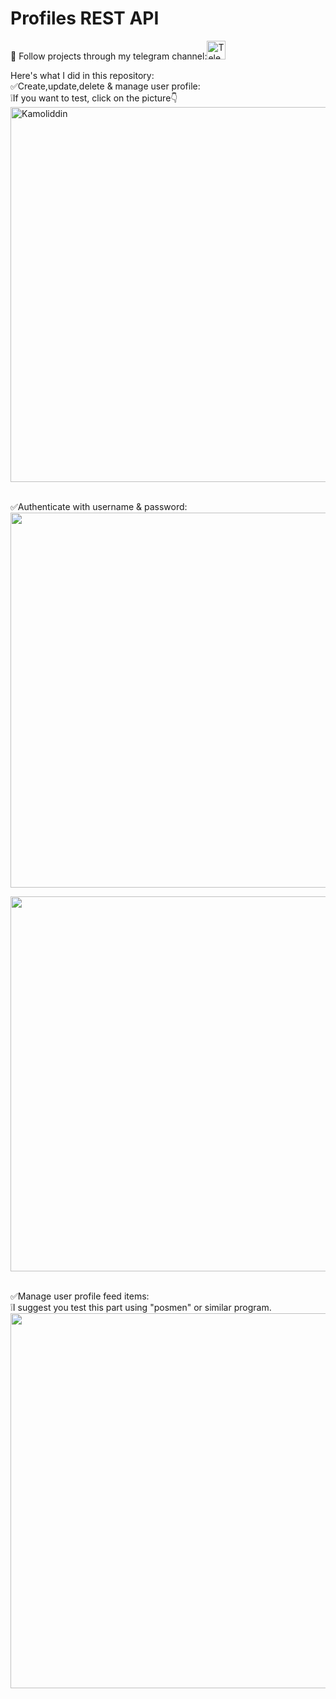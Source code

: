 # Profiles REST API

👀 Follow projects through my telegram channel:<a href="https://t.me/my_partfolio_web" target='_blank'><img height="30em" src="https://telegra.ph/file/6dab703f0e680b0ed613f.png" alt = "Telegram"/></a>
<br/>

Here's what I did in this repository:<br/>
✅Create,update,delete & manage user profile:<br/>
❕If you want to test, click on the picture👇<br/>
<a href="http://139.59.140.92/api/hello-view/" target='_blank'><img height="600px" src="https://user-images.githubusercontent.com/104998959/210186604-31fe9705-7d37-46a8-a907-d3e553f7e930.png" alt="Kamoliddin" align = "center"/></a><br/><br/>

✅Authenticate with username & password:<br>
<a href="http://139.59.140.92/api/profile/" target='_blank'><img height="600px" src="https://user-images.githubusercontent.com/104998959/210187078-dc73a625-d886-4aad-b3d3-ce607bc585d7.png"></a>

<a href="http://139.59.140.92/api/profile/" target='_blank'><img height="600px" src="https://user-images.githubusercontent.com/104998959/210187146-1b87b508-afb8-4c14-9966-35f27a0a8890.png"></a><br/><br/>

✅Manage user profile feed items:<br/>
❕I suggest you test this part using "posmen" or similar program.<br/>
<a href="http://139.59.140.92/api/feed/" target='_blank'><img height="600px" src="https://user-images.githubusercontent.com/104998959/210187283-e6e78afc-aa7d-4eae-bc3c-90273cb5c866.png"></a>
